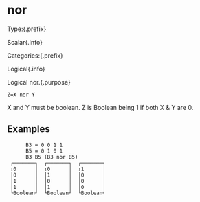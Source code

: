 # nor

Type:{.prefix}

Scalar{.info}

Categories:{.prefix}

Logical{.info}

Logical nor.{.purpose}

~~~
Z=X nor Y
~~~

X and Y must be boolean. Z is Boolean being 1 if both X & Y are 0.

## Examples

~~~
      B3 = 0 0 1 1
      B5 = 0 1 0 1
      B3 B5 (B3 nor B5)
 ┌───────┐  ┌───────┐  ┌───────┐
 ↓0      │  ↓0      │  ↓1      │
 │0      │  │1      │  │0      │
 │1      │  │0      │  │0      │
 │1      │  │1      │  │0      │
 └Boolean┘  └Boolean┘  └Boolean┘
~~~

